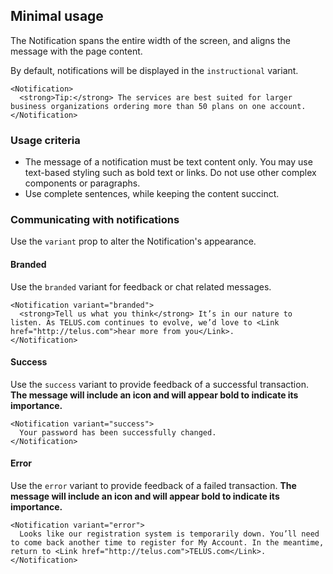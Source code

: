 ## Minimal usage

The Notification spans the entire width of the screen, and aligns the message with the page content.

By default, notifications will be displayed in the `instructional` variant.

```
<Notification>
  <strong>Tip:</strong> The services are best suited for larger business organizations ordering more than 50 plans on one account.
</Notification>
```

### Usage criteria

* The message of a notification must be text content only. You may use text-based styling such as bold text or links. Do
not use other complex components or paragraphs.
* Use complete sentences, while keeping the content succinct.


### Communicating with notifications

Use the `variant` prop to alter the Notification's appearance.

#### Branded

Use the `branded` variant for feedback or chat related messages.

```
<Notification variant="branded">
  <strong>Tell us what you think</strong> It’s in our nature to listen. As TELUS.com continues to evolve, we’d love to <Link href="http://telus.com">hear more from you</Link>.
</Notification>
```

#### Success

Use the `success` variant to provide feedback of a successful transaction. **The message will include an icon and will
appear bold to indicate its importance.**

```
<Notification variant="success">
  Your password has been successfully changed.
</Notification>
```

#### Error

Use the `error` variant to provide feedback of a failed transaction. **The message will include an icon and will appear
bold to indicate its importance.**

```
<Notification variant="error">
  Looks like our registration system is temporarily down. You’ll need to come back another time to register for My Account. In the meantime, return to <Link href="http://telus.com">TELUS.com</Link>.
</Notification>
```
